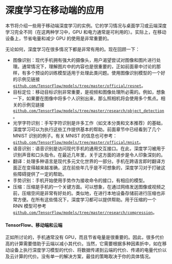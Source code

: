 # 深度学习在移动端的应用

本节将介绍一些用于移动端深度学习的实例。它的学习情况与桌面学习或云端深度学习完全不同（在这两种学习中，GPU 和电力通常是可利用的）。实际上，在移动设备上，节省电量和减少 GPU 的使用是非常重要的。

无论如何，深度学习在很多情况下都是非常有用的。现在回顾一下：

*   图像识别：现代手机拥有强大的摄像头，用户渴望尝试对图像和图片进行处理。通常情况下，理解图片中的内容也是很重要的，正如前面章中讨论的那样，有多个预设的训练模型适用于处理此类问题。使用图像识别模型的一个好的示例见链接[`github.com/TensorFlow/models/tree/master/official/resnet`](https://github.com/TensorFlow/models/tree/master/official/resnet)。
*   目标定位：移动目标识别非常重要，是视频和图像处理所必需的。例如，想象一下，如果要在图像中将多个人识别出来，那么照相机将会使用多个焦点。相关的示例见链接[`github.com/TensorFlow/models/tree/master/research/object_detection`](https://github.com/TensorFlow/models/tree/master/research/object_detection)。
*   光学字符识别：手写字符识别是许多工作（如文本分类和文本推荐）的基础，深度学习可以为执行这些工作提供基本的帮助。前面章节中已经看到了几个 MNIST 识别的例子。有关 MNIST 的信息也可参考：[`github.com/TensorFlow/models/tree/master/official/mnist`](https://github.com/TensorFlow/models/tree/master/official/mnist)。
*   语音识别：语音识别是访问现代手机的通用交互接口。在此，深度学习被用于识别声音和口头指令。在最近几年里，关于这方面的进步是令人印象深刻的。
*   翻译：处理多种语言是现代多元文化世界的一部分。手机在跨语言即时翻译方面正在变得越来越准确，这在前些年几乎是不可想象的，深度学习对于打破这些障碍提供了一定的帮助。
*   手势识别：手机开始使用手势作为接收命令的接口，有相应的模型。
*   压缩：压缩是手机的一个关键方面。可以想象，在通过网络发送图像或视频之前，压缩空间是非常有好处的。类似地，在进行本地设备存储前进行压缩也非常方便。在所有这些情况下，深度学习都可以提供帮助。用于压缩的一个 RNN 模型可参考[`github.com/TensorFlow/models/tree/master/research/compression`](https://github.com/TensorFlow/models/tree/master/research/compression)。

#### TensorFlow、移动端和云端

正如所讨论的，手机通常没有 GPU，而且节省电量是很重要的。因此，很多代价高的计算需要借助于云端以减小其代价。当然，它需要根据多种因素折中，如在移动设备上执行深度学习模型的代价、将数据传递到云端的代价、传递的电量代价以及云计算的代价。没有单一的解决方案，最佳的策略取决于你的具体情况。